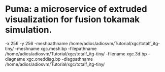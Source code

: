 # Puma: a microservice of extruded visualization for fusion tokamak simulation.

-x 256 -y 256 -meshpathname /home/adios/adiosvm/Tutorial/xgc/totalf_itg-tiny/ -meshname xgc.mesh.bp -filepathname /home/adios/adiosvm/Tutorial/xgc/totalf_itg-tiny/ -filename xgc.3d.bp -diagname xgc.oneddiag.bp -diagpathname /home/adios/adiosvm/Tutorial/xgc/totalf_itg-tiny/

